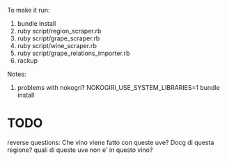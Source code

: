 To make it run:

1. bundle install
2. ruby script/region_scraper.rb
3. ruby script/grape_scraper.rb
4. ruby script/wine_scraper.rb
5. ruby script/grape_relations_importer.rb 
6. rackup

Notes:

1. problems with nokogri? NOKOGIRI_USE_SYSTEM_LIBRARIES=1 bundle install

# TODO

reverse questions: Che vino viene fatto con queste uve? Docg di questa regione?
quali di queste uve non e' in questo vino?
